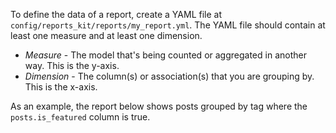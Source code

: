 To define the data of a report, create a YAML file at `config/reports_kit/reports/my_report.yml`. The YAML file should contain at least one measure and at least one dimension.

* *Measure* - The model that's being counted or aggregated in another way. This is the y-axis.
* *Dimension* - The column(s) or association(s) that you are grouping by. This is the x-axis.

As an example, the report below shows posts grouped by tag where the `posts.is_featured` column is true.
